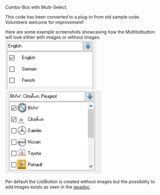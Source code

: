 Combo-Box with Multi-Select.

This code has been converted to a plug-in from old sample code. Volunteers welcome for improvement! 

Here are some example screenshots showcasing how the Multilistbutton will look either with images or without images.
![Alt-Text](https://raw.githubusercontent.com/BBj-Plugins/BBjMultiListButtonWidget/master/docs/screenshots/MultiList%201.PNG)
![Alt-Text](https://raw.githubusercontent.com/BBj-Plugins/BBjMultiListButtonWidget/master/docs/screenshots/MultiList%202.PNG)

Per default the ListButton is created without images but the possibility to add images exists as seen in the [javadoc](
https://bbj-plugins.github.io/BBjMultiListButtonWidget/javadoc/).
